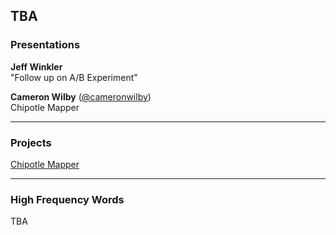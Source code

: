 ## TBA

### Presentations
**Jeff Winkler**<br />
"Follow up on A/B Experiment"

**Cameron Wilby** ([@cameronwilby](https://www.twitter.com/cameronwilby))<br />
Chipotle Mapper

<hr />

### Projects
[Chipotle Mapper](https://github.com/origincodeacademy/meetup/projects/02-ChipotleMapper)

<hr />

### High Frequency Words
TBA